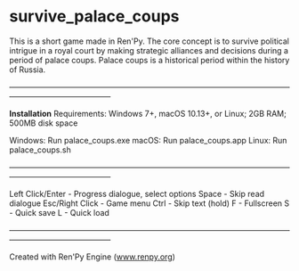 # survive_palace_coups
This is a short game made in Ren'Py. The core concept is to survive political intrigue in a royal court by making strategic alliances and decisions during a period of palace coups.
Palace coups is a historical period within the history of Russia.

—————————————————————————————————————————————————

**Installation**
Requirements: Windows 7+, macOS 10.13+, or Linux; 2GB RAM; 500MB disk space

Windows: Run palace_coups.exe
macOS: Run palace_coups.app
Linux: Run palace_coups.sh

—————————————————————————————————————————————————

Left Click/Enter - Progress dialogue, select options
Space           - Skip read dialogue
Esc/Right Click - Game menu
Ctrl            - Skip text (hold)
F               - Fullscreen
S               - Quick save
L               - Quick load

—————————————————————————————————————————————————

Created with Ren'Py Engine (www.renpy.org)
